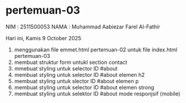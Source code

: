# pertemuan-03

NIM : 2511500053
NAMA : Muhammad Aabiezar Farel Al-Fathir

Hari ini, Kamis 9 October 2025
<ol>
  <li>menggunakan file emmet.html pertemuan-02 untuk file index.html pertemuan-03</li>
  <li>membuat struktur form untukl section contact</li>
  <li>mmebuat styling untuk selector ID #about</li>
  <li>membuat styling untuk selector ID #about elemen h2</li>
  <li>membuat styling untuk slector ID #about elemen p</li>
  <li>membuat styling untuk selector ID #about elemen strong</li>
  <li>membuat styling untuk selektor ID #about mode responjsif (mobile)</li>
<ol>